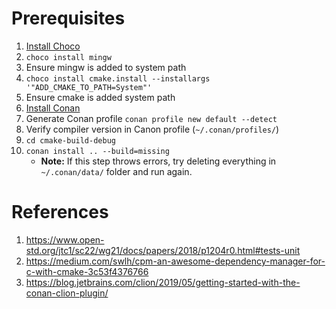 # Prerequisites
1) [Install Choco](https://chocolatey.org/install)
2) `choco install mingw`
3) Ensure mingw is added to system path
4) `choco install cmake.install --installargs '"ADD_CMAKE_TO_PATH=System"'`
5) Ensure cmake is added system path
6) [Install Conan](https://conan.io/)
7) Generate Conan profile `conan profile new default --detect`
8) Verify compiler version in Canon profile (`~/.conan/profiles/`)
9) `cd cmake-build-debug`
10) `conan install .. --build=missing`
    * **Note:** If this step throws errors, try deleting everything in `~/.conan/data/` folder and run again.

# References
1) https://www.open-std.org/jtc1/sc22/wg21/docs/papers/2018/p1204r0.html#tests-unit
2) https://medium.com/swlh/cpm-an-awesome-dependency-manager-for-c-with-cmake-3c53f4376766
3) https://blog.jetbrains.com/clion/2019/05/getting-started-with-the-conan-clion-plugin/